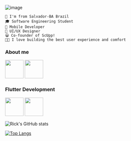 ![image](https://user-images.githubusercontent.com/61097674/226641781-cb90c25c-e8dc-4817-88aa-9e4666b4b224.png)


````
📍 I'm from Salvador-BA Brazil 
🎓 Software Engineering Student
📱 Mobile Developer 
🎨 UI/UX Designer
😀 Co-founder of ScUpp!
👨‍💻 I love building the best user experience and comfort
````


### About me


<a href="https://www.linkedin.com/in/ricardo-oliveira-373b231b2/"><img height="60px" src="https://cdn.jsdelivr.net/gh/devicons/devicon/icons/linkedin/linkedin-original.svg"></a>
<a href="https://www.behance.net/ricardo5"><img height="60px" src="https://cdn.jsdelivr.net/gh/devicons/devicon/icons/behance/behance-original.svg"></a>



### Flutter Development


<a><img height="60px" style="max-width:200px" src="https://cdn.jsdelivr.net/gh/devicons/devicon/icons/dart/dart-original.svg"></a>
<a><img height="60px" style="max-width:200px" src="https://cdn.jsdelivr.net/gh/devicons/devicon/icons/flutter/flutter-original.svg"></a>

![Rick's GitHub stats](https://github-readme-stats.vercel.app/api?username=RicMerces&show_icons=true) 





[![Top Langs](https://github-readme-stats.vercel.app/api/top-langs/?username=RicMerces&layout=compact/)](https://github.com/ricardoliveiraof2m/github-readme-stats)

